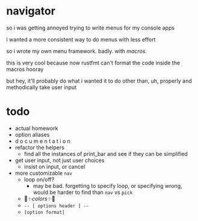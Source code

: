 # navigator
so i was getting annoyed trying to write menus for my console apps

i wanted a more consistent way to do menus with less effort

so i wrote my own menu framework. badly. with *macros.*

this is very cool because now rustfmt can't format the code inside the macros hooray

but hey, it'll probably do what i wanted it to do other than, uh, properly and methodically take user input

# todo
- actual homework
- option aliases
- d o c u m e n t a t i o n
- refactor the helpers
    - find all the instances of print_bar and see if they can be simplified
- get user input, not just user choices
    - insist on input, or cancel
- more customizable `nav`
    - loop on/off?
        - may be bad. forgetting to specify loop, or specifying wrong, would be harder to find than `nav` vs `pick`
    - 🌈*✨colors✨*🌈
    - `-- [ options header ] --`
    - `[option format]`
